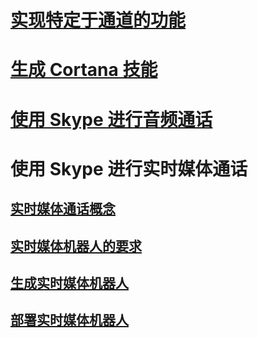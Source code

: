 # [实现特定于通道的功能](../dotnet/bot-builder-dotnet-channeldata.md)
# [生成 Cortana 技能](../dotnet/bot-builder-dotnet-cortana-skill.md)
# [使用 Skype 进行音频通话](../dotnet/bot-builder-dotnet-audio-calls.md)
# 使用 Skype 进行实时媒体通话
## [实时媒体通话概念](../dotnet/bot-builder-dotnet-real-time-media-concepts.md)
## [实时媒体机器人的要求](../dotnet/bot-builder-dotnet-real-time-media-requirements.md)
## [生成实时媒体机器人](../dotnet/bot-builder-dotnet-real-time-audio-video-call-overview.md)
## [部署实时媒体机器人](../dotnet/bot-builder-dotnet-real-time-deploy-visual-studio.md)
<!--This TOC is no longer used-->